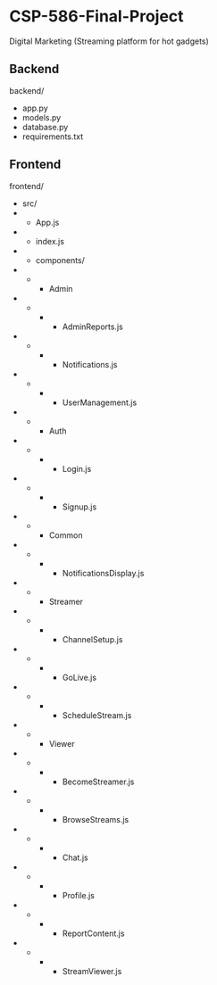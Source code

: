 # CSP-586-Final-Project
Digital Marketing (Streaming platform for hot gadgets)

## Backend

backend/
- app.py
- models.py
- database.py
- requirements.txt
 
 ## Frontend
frontend/
- src/
- - App.js
- - index.js
- - components/
- - - Admin
- - - - AdminReports.js
- - - - Notifications.js
- - - - UserManagement.js
- - - Auth
- - - - Login.js
- - - - Signup.js
- - - Common
- - - - NotificationsDisplay.js
- - - Streamer
- - - - ChannelSetup.js
- - - - GoLive.js
- - - - ScheduleStream.js
- - - Viewer
- - - - BecomeStreamer.js
- - - - BrowseStreams.js
- - - - Chat.js
- - - - Profile.js
- - - - ReportContent.js
- - - - StreamViewer.js
